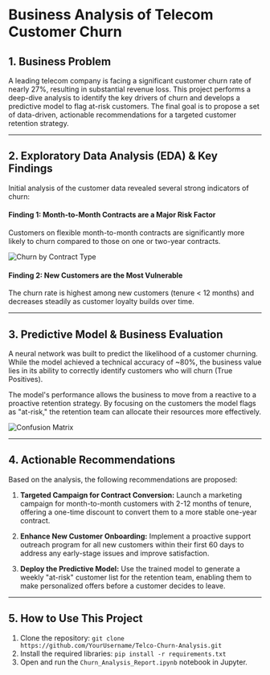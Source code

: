 # Business Analysis of Telecom Customer Churn

## 1. Business Problem
A leading telecom company is facing a significant customer churn rate of nearly 27%, resulting in substantial revenue loss. This project performs a deep-dive analysis to identify the key drivers of churn and develops a predictive model to flag at-risk customers. The final goal is to propose a set of data-driven, actionable recommendations for a targeted customer retention strategy.

---

## 2. Exploratory Data Analysis (EDA) & Key Findings
Initial analysis of the customer data revealed several strong indicators of churn:

#### Finding 1: Month-to-Month Contracts are a Major Risk Factor
Customers on flexible month-to-month contracts are significantly more likely to churn compared to those on one or two-year contracts.

![Churn by Contract Type](images/Churn_rate_by_contract.png)

#### Finding 2: New Customers are the Most Vulnerable
The churn rate is highest among new customers (tenure < 12 months) and decreases steadily as customer loyalty builds over time.

---

## 3. Predictive Model & Business Evaluation
A neural network was built to predict the likelihood of a customer churning. While the model achieved a technical accuracy of ~80%, the business value lies in its ability to correctly identify customers who will churn (True Positives).

The model's performance allows the business to move from a reactive to a proactive retention strategy. By focusing on the customers the model flags as "at-risk," the retention team can allocate their resources more effectively.

![Confusion Matrix](images/Confusion_matrix.png)

---

## 4. Actionable Recommendations

Based on the analysis, the following recommendations are proposed:

1.  **Targeted Campaign for Contract Conversion:** Launch a marketing campaign for month-to-month customers with 2-12 months of tenure, offering a one-time discount to convert them to a more stable one-year contract.

2.  **Enhance New Customer Onboarding:** Implement a proactive support outreach program for all new customers within their first 60 days to address any early-stage issues and improve satisfaction.

3.  **Deploy the Predictive Model:** Use the trained model to generate a weekly "at-risk" customer list for the retention team, enabling them to make personalized offers before a customer decides to leave.

---

## 5. How to Use This Project
1. Clone the repository: `git clone https://github.com/YourUsername/Telco-Churn-Analysis.git`
2. Install the required libraries: `pip install -r requirements.txt`
3. Open and run the `Churn_Analysis_Report.ipynb` notebook in Jupyter.
